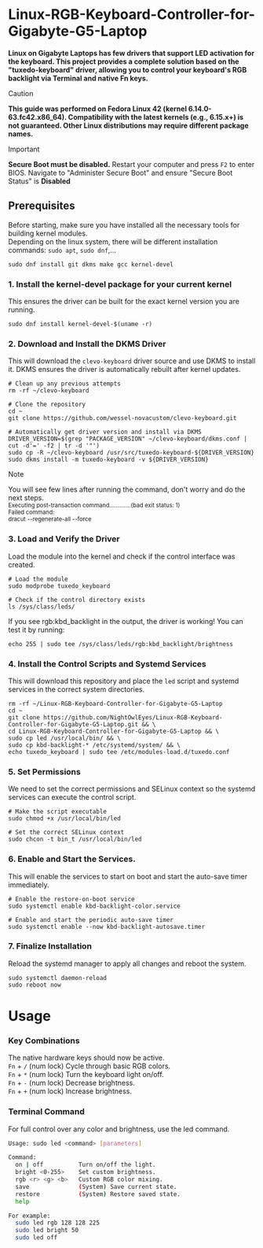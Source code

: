 # Linux-RGB-Keyboard-Controller-for-Gigabyte-G5-Laptop
**Linux on Gigabyte Laptops has few drivers that support LED activation for the keyboard. This project provides a complete solution based on the "tuxedo-keyboard" driver, allowing you to control your keyboard's RGB backlight via Terminal and native Fn keys.**

>[!CAUTION]
>**This guide was performed on Fedora Linux 42 (kernel 6.14.0-63.fc42.x86_64). Compatibility with the latest kernels (e.g., 6.15.x+) is not guaranteed. Other Linux distributions may require different package names.**

>[!IMPORTANT]
>**Secure Boot must be disabled.** Restart your computer and press `F2` to enter BIOS. Navigate to "Administer Secure Boot" and ensure "Secure Boot Status" is **Disabled**

## Prerequisites
Before starting, make sure you have installed all the necessary tools for building kernel modules.<br>
Depending on the linux system, there will be different installation commands: `sudo apt`, `sudo dnf`,...<br>
```
sudo dnf install git dkms make gcc kernel-devel
```

### 1. Install the kernel-devel package for your current kernel</br>
This ensures the driver can be built for the exact kernel version you are running.
```
sudo dnf install kernel-devel-$(uname -r)
```

### 2. Download and Install the DKMS Driver<br>
This will download the `clevo-keyboard` driver source and use DKMS to install it. DKMS ensures the driver is automatically rebuilt after kernel updates.
```
# Clean up any previous attempts
rm -rf ~/clevo-keyboard

# Clone the repository
cd ~
git clone https://github.com/wessel-novacustom/clevo-keyboard.git

# Automatically get driver version and install via DKMS
DRIVER_VERSION=$(grep "PACKAGE_VERSION" ~/clevo-keyboard/dkms.conf | cut -d'=' -f2 | tr -d '"')
sudo cp -R ~/clevo-keyboard /usr/src/tuxedo-keyboard-${DRIVER_VERSION}
sudo dkms install -m tuxedo-keyboard -v ${DRIVER_VERSION}
```
>[!NOTE]
>You will see few lines after running the command, don't worry and do the next steps.<br>
><sub>Executing post-transaction command.............(bad exit status: 1)<br>
>Failed command:<br>
>dracut --regenerate-all --force</sub>

### 3. Load and Verify the Driver<br>
Load the module into the kernel and check if the control interface was created.
```
# Load the module
sudo modprobe tuxedo_keyboard

# Check if the control directory exists
ls /sys/class/leds/
```
If you see rgb:kbd_backlight in the output, the driver is working! You can test it by running:
```
echo 255 | sudo tee /sys/class/leds/rgb:kbd_backlight/brightness
```

### 4. Install the Control Scripts and Systemd Services
This will download this repository and place the `led` script and systemd services in the correct system directories.
```
rm -rf ~/Linux-RGB-Keyboard-Controller-for-Gigabyte-G5-Laptop
cd ~
git clone https://github.com/NightOwlEyes/Linux-RGB-Keyboard-Controller-for-Gigabyte-G5-Laptop.git && \
cd Linux-RGB-Keyboard-Controller-for-Gigabyte-G5-Laptop && \
sudo cp led /usr/local/bin/ && \
sudo cp kbd-backlight-* /etc/systemd/system/ && \
echo tuxedo_keyboard | sudo tee /etc/modules-load.d/tuxedo.conf
```

### 5. Set Permissions<br>
We need to set the correct permissions and SELinux context so the systemd services can execute the control script.
```
# Make the script executable
sudo chmod +x /usr/local/bin/led

# Set the correct SELinux context
sudo chcon -t bin_t /usr/local/bin/led
```

### 6. Enable and Start the Services.<br>
This will enable the services to start on boot and start the auto-save timer immediately.
```
# Enable the restore-on-boot service
sudo systemctl enable kbd-backlight-color.service

# Enable and start the periodic auto-save timer
sudo systemctl enable --now kbd-backlight-autosave.timer
```

### 7. Finalize Installation<br>
Reload the systemd manager to apply all changes and reboot the system.
```
sudo systemctl daemon-reload
sudo reboot now
```
# Usage
### Key Combinations
The native hardware keys should now be active.<br>
  `Fn` + `/` (num lock) Cycle through basic RGB colors.<br>
  `Fn` + `*` (num lock) Turn the keyboard light on/off.<br>
  `Fn` + `-` (num lock) Decrease brightness.<br>
  `Fn` + `+` (num lock) Increase brightness.<br>

### Terminal Command
For full control over any color and brightness, use the led command.
```bash
Usage: sudo led <command> [parameters]

Command:
  on | off          Turn on/off the light.
  bright <0-255>    Set custom brightness.
  rgb <r> <g> <b>   Custom RGB color mixing.
  save              (System) Save current state.
  restore           (System) Restore saved state.
  help

For example:
  sudo led rgb 128 128 225
  sudo led bright 50
  sudo led off
```
